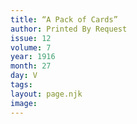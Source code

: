 ```yaml
---
title: “A Pack of Cards”
author: Printed By Request
issue: 12
volume: 7
year: 1916
month: 27
day: V
tags:
layout: page.njk
image:
---
```



